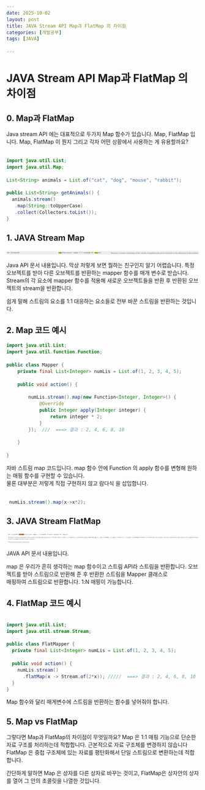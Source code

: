 ```yaml
---
date: 2025-10-02
layout: post
title: JAVA Stream API Map과 FlatMap 의 차이점
categories: [개발공부]
tags: [JAVA]

---
```


# JAVA Stream API Map과 FlatMap 의 차이점

## 0. Map과 FlatMap
Java stream API 에는 대표적으로 두가지 Map 함수가 있습니다. Map, FlatMap 입니다.
Map, FlatMap 이 뭔지 그리고 각자 어떤 상황에서 사용하는 게 유용할까요?

```java

import java.util.List;
import java.util.Map;

List<String> animals = List.of("cat", "dog", "mouse", "rabbit");

public List<String> getAnimals() {
  animals.stream()
   .map(String::toUpperCase)
   .collect(Collectors.toList());
}

```
## 1. JAVA Stream Map

![image](/assets/img/stream_map_docs.png)

Java API 문서 내용입니다. 막상 저렇게 보면 뭘하는 친구인지 알기 어렵습니다. 
특정 오브젝트를 받아 다른 오브젝트를 반환하는 mapper 함수를 매개 변수로 받습니다. Stream의 각 요소에 mapper 함수를 적용해
새로운 오브젝트들을 반환 후 반환된 오브젝트의 stream을 반환합니다.

쉽게 말해 스트림의 요소를 1:1 대응하는 요소들로 전부 바꾼 스트림을 반환하는 것입니다.  


## 2. Map 코드 예시

```java
import java.util.List;
import java.util.function.Function;

public class Mapper {
    private final List<Integer> numLis = List.of(1, 2, 3, 4, 5);

    public void action() {

        numLis.stream().map(new Function<Integer, Integer>() {
            @Override
            public Integer apply(Integer integer) {
                return integer * 2;
            }
        });  ///  ===> 결과 : 2, 4, 6, 8, 10
    
    }

}
```

자바 스트림 map 코드입니다. map 함수 안에 Function 의 apply 함수를 변형해 원하는 매핑 함수를 구현할 수 있습니다.<br>
물론 대부분은 저렇게 직접 구현하지 않고 람다식 을 삽입합니다.

```java
 
 numLis.stream().map(x->x*2);

```



## 3. JAVA Stream FlatMap

![image](/assets/img/flatMap_docs.png)


JAVA API 문서 내용입니다.

map 은 우리가 흔히 생각하는 map 함수이고 스트림 API라 스트림을 반환합니다. 오브젝트를 받아 스트림으로 반환해 준 후 반환한 스트림을 Mapper 클래스로 <br>
매핑하여 스트림으로 반환합니다. 1:N 매핑이 가능합니다.



## 4. FlatMap 코드 예시

```java

import java.util.List;
import java.util.stream.Stream;

public class FlatMapper {
  private final List<Integer> numLis = List.of(1, 2, 3, 4, 5);

  public void action() {
    numLis.stream()
      .flatMap(x -> Stream.of(2*x)); /////  ===> 결과 : 2, 4, 6, 8, 10
  }
}
```

Map 함수와 달리 매게변수에 스트림을 반환하는 함수를 넣어줘야 합니다. 


## 5. Map vs FlatMap

그렇다면 Map과 FlatMap의 차이점이 무엇일까요?
Map 은 1:1 매핑 기능으로 단순한 자료 구조를 처리하는데 적합합니다. 근본적으로 자료 구조체를 변경하지 않습니다<br>
FlatMap 은 중첩 구조체에 있는 자료를 평탄화해서 단일 스트림으로 변환하는데 적합합니다.

간단하게 말하면 Map 은 상자를 다른 상자로 바꾸는 것이고, FlatMap은 상자안의 상자를 열어 그 안의 초콜릿을
나열한 것입니다.
